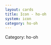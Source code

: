 ```yaml
---
layout: cards
title: Icon - ho-oh
system: icon
category: ho-oh
---
```

<div class="alert alert-secondary mb-4"><span class="i18n innerHTML-category">Category: </span><span class="i18n innerHTML-cat-ho-oh">ho-oh</span></div>
